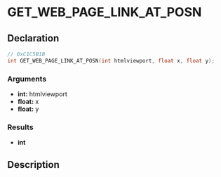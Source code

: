 # GET_WEB_PAGE_LINK_AT_POSN

## Declaration
```cpp
// 0xC1C5B1B
int GET_WEB_PAGE_LINK_AT_POSN(int htmlviewport, float x, float y);
```

### Arguments
- **int:** htmlviewport
- **float:** x
- **float:** y

### Results
- **int**

## Description
